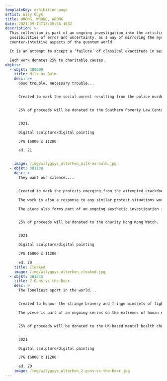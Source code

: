 ```yaml
---
templateKey: exhibition-page
artist: Wily Guys
title: WRONG, WRONG, WRONG
date: 2021-09-14T13:35:56.163Z
description: >-
  This collection is part of an ongoing investigation into the artistic
  possibilities of error and uncertainty, as a way of mirroring the mysterious,
  counter-intuitive aspects of the quantum world.

  It is an attempt to accept a ‘failure’ of classical exactitude in aesthetics, as a way of gaining a deeper understanding of the human perception of the world, particularly as that perception modulates in extreme contexts.

  Each work donates 25% to charitable causes.
objkts:
  - objkt: 300999
    title: Milk as Balm
    desc: >+
      Good trouble, necessary trouble...


      Created to mark the social unrest resulting from the police murder of George Floyd and the fight against institutional racism and other forms of discrimination worldwide. This work also forms part of an aesthetic investigation into reality vs unreality as a shifting analogy of quantum systems.


      25% of proceeds will be donated to the Southern Poverty Law Centre in the United States 


      2021.

      Digital sculpture/digital painting

      JPG 16000 x 11200

      ed. 21


    image: /img/wilyguys_alterhen_milk-as-balm.jpg
  - objkt: 301138
    desc: >-
      They want our silence....


      Created to mark the protests emerging from the attempted crackdown on rights and freedoms in Hong Kong by the Communist Party of China and to protest against the violent response to them. 

      The work is also a response to any similar protest situations worldwide and an attempt to highlight the profound importance of civil unrest. 

      The piece also forms part of an ongoing aesthetic investigation into reality vs unreality as a shifting analogy of quantum systems. 


      25% of proceeds will be donated to the charity Hong Kong Watch.


      2021

      Digital sculpture/digital painting

      JPG 16000 x 11200 

      ed. 20
    title: Cloaked
    image: /img/wilyguys_alterhen_cloaked.jpg
  - objkt: 301245
    title: 2 Guns vs the Bear
    desc: >
      The loneliest sport in the world...


      Created to honour the strange bravery and fringe mindsets of fight sport athletes. Here, Michael “2 Guns” Younis and Scott “The Bear” Trelford contest an amateur MMA bout at GTFP Fight Night 3 in Wolverhampton, UK, in 2016. Younis won by TKO (punches) after 1 minute of the first round.

      The piece is part of an ongoing series on the extremes of human existence, parallel to an aesthetic investigation into reality vs unreality as a shifting analogy of quantum systems. 


      25% of proceeds will be donated to the UK-based mental health charity Mind.


      2021

      Digital sculpture/digital painting

      JPG 16000 x 11200 

      ed. 20
    image: /img/wilyguys_alterhen_2-guns-vs-the-bear.jpg
---
```

